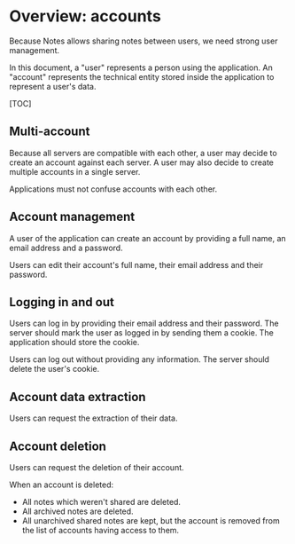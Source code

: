 # Overview: accounts

Because Notes allows sharing notes between users, we need strong user management.

In this document, a "user" represents a person using the application.
An "account" represents the technical entity stored inside the application to represent a user's data.

[TOC]

## Multi-account

Because all servers are compatible with each other, a user may decide to create an account against each server.
A user may also decide to create multiple accounts in a single server.

Applications must not confuse accounts with each other.

## Account management

A user of the application can create an account by providing a full name, an email address and a password.

Users can edit their account's full name, their email address and their password.

## Logging in and out

Users can log in by providing their email address and their password.
The server should mark the user as logged in by sending them a cookie.
The application should store the cookie.

Users can log out without providing any information.
The server should delete the user's cookie.

## Account data extraction

Users can request the extraction of their data.

## Account deletion

Users can request the deletion of their account.

When an account is deleted:
- All notes which weren't shared are deleted.
- All archived notes are deleted.
- All unarchived shared notes are kept, but the account is removed from the list of accounts having access to them.
